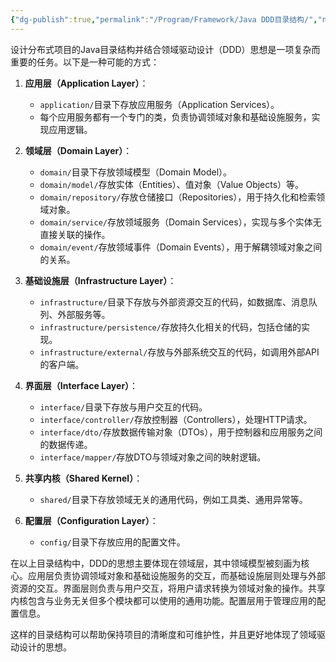 ```yaml
---
{"dg-publish":true,"permalink":"/Program/Framework/Java DDD目录结构/","noteIcon":""}
---
```


设计分布式项目的Java目录结构并结合领域驱动设计（DDD）思想是一项复杂而重要的任务。以下是一种可能的方式：

1. **应用层（Application Layer）**：
   - `application/`目录下存放应用服务（Application Services）。
   - 每个应用服务都有一个专门的类，负责协调领域对象和基础设施服务，实现应用逻辑。

2. **领域层（Domain Layer）**：
   - `domain/`目录下存放领域模型（Domain Model）。
   - `domain/model/`存放实体（Entities）、值对象（Value Objects）等。
   - `domain/repository/`存放仓储接口（Repositories），用于持久化和检索领域对象。
   - `domain/service/`存放领域服务（Domain Services），实现与多个实体无直接关联的操作。
   - `domain/event/`存放领域事件（Domain Events），用于解耦领域对象之间的关系。

3. **基础设施层（Infrastructure Layer）**：
   - `infrastructure/`目录下存放与外部资源交互的代码，如数据库、消息队列、外部服务等。
   - `infrastructure/persistence/`存放持久化相关的代码，包括仓储的实现。
   - `infrastructure/external/`存放与外部系统交互的代码，如调用外部API的客户端。

4. **界面层（Interface Layer）**：
   - `interface/`目录下存放与用户交互的代码。
   - `interface/controller/`存放控制器（Controllers），处理HTTP请求。
   - `interface/dto/`存放数据传输对象（DTOs），用于控制器和应用服务之间的数据传递。
   - `interface/mapper/`存放DTO与领域对象之间的映射逻辑。

5. **共享内核（Shared Kernel）**：
   - `shared/`目录下存放领域无关的通用代码，例如工具类、通用异常等。

6. **配置层（Configuration Layer）**：
   - `config/`目录下存放应用的配置文件。

在以上目录结构中，DDD的思想主要体现在领域层，其中领域模型被刻画为核心。应用层负责协调领域对象和基础设施服务的交互，而基础设施层则处理与外部资源的交互。界面层则负责与用户交互，将用户请求转换为领域对象的操作。共享内核包含与业务无关但多个模块都可以使用的通用功能。配置层用于管理应用的配置信息。

这样的目录结构可以帮助保持项目的清晰度和可维护性，并且更好地体现了领域驱动设计的思想。